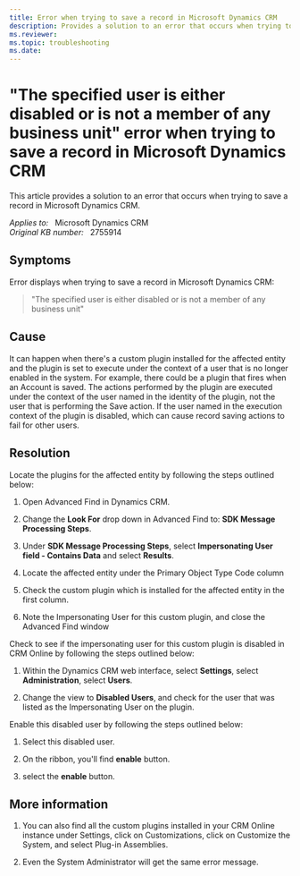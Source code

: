 ```yaml
---
title: Error when trying to save a record in Microsoft Dynamics CRM
description: Provides a solution to an error that occurs when trying to save a record in Microsoft Dynamics CRM.
ms.reviewer: 
ms.topic: troubleshooting
ms.date: 
---
```

# "The specified user is either disabled or is not a member of any business unit" error when trying to save a record in Microsoft Dynamics CRM

This article provides a solution to an error that occurs when trying to save a record in Microsoft Dynamics CRM.

_Applies to:_ &nbsp; Microsoft Dynamics CRM  
_Original KB number:_ &nbsp; 2755914

## Symptoms

Error displays when trying to save a record in Microsoft Dynamics CRM:
> "The specified user is either disabled or is not a member of any business unit"

## Cause

It can happen when there's a custom plugin installed for the affected entity and the plugin is set to execute under the context of a user that is no longer enabled in the system. For example, there could be a plugin that fires when an Account is saved. The actions performed by the plugin are executed under the context of the user named in the identity of the plugin, not the user that is performing the Save action. If the user named in the execution context of the plugin is disabled, which can cause record saving actions to fail for other users.

## Resolution

Locate the plugins for the affected entity by following the steps outlined below:

1. Open Advanced Find in Dynamics CRM.

2. Change the **Look For** drop down in Advanced Find to: **SDK Message Processing Steps**.

3. Under **SDK Message Processing Steps**, select **Impersonating User field - Contains Data** and select **Results**.

4. Locate the affected entity under the Primary Object Type Code column

5. Check the custom plugin which is installed for the affected entity in the first column.

6. Note the Impersonating User for this custom plugin, and close the Advanced Find window

Check to see if the impersonating user for this custom plugin is disabled in CRM Online by following the steps outlined below:

1. Within the Dynamics CRM web interface, select **Settings**, select **Administration**, select **Users**.

2. Change the view to **Disabled Users**, and check for the user that was listed as the Impersonating User on the plugin.

Enable this disabled user by following the steps outlined below:

1. Select this disabled user.

2. On the ribbon, you'll find **enable** button.

3. select the **enable** button.

## More information

1. You can also find all the custom plugins installed in your CRM Online instance under Settings, click on Customizations, click on Customize the System, and select Plug-in Assemblies.

2. Even the System Administrator will get the same error message.
